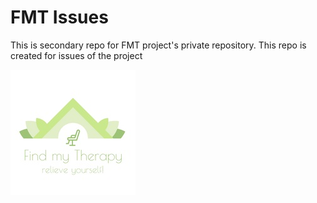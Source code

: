 # FMT Issues
This is secondary repo for FMT project's private repository. This repo is created for issues of the project

![Find my Therapy](github_project_readme.png)
